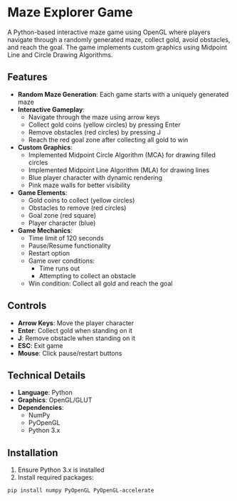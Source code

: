 # Maze Explorer Game

A Python-based interactive maze game using OpenGL where players navigate through a randomly generated maze, collect gold, avoid obstacles, and reach the goal. The game implements custom graphics using Midpoint Line and Circle Drawing Algorithms.

## Features

- **Random Maze Generation**: Each game starts with a uniquely generated maze
- **Interactive Gameplay**: 
  - Navigate through the maze using arrow keys
  - Collect gold coins (yellow circles) by pressing Enter
  - Remove obstacles (red circles) by pressing J
  - Reach the red goal zone after collecting all gold to win
- **Custom Graphics**:
  - Implemented Midpoint Circle Algorithm (MCA) for drawing filled circles
  - Implemented Midpoint Line Algorithm (MLA) for drawing lines
  - Blue player character with dynamic rendering
  - Pink maze walls for better visibility
- **Game Elements**:
  - Gold coins to collect (yellow circles)
  - Obstacles to remove (red circles)
  - Goal zone (red square)
  - Player character (blue)
- **Game Mechanics**:
  - Time limit of 120 seconds
  - Pause/Resume functionality
  - Restart option
  - Game over conditions:
    - Time runs out
    - Attempting to collect an obstacle
  - Win condition: Collect all gold and reach the goal

## Controls

- **Arrow Keys**: Move the player character
- **Enter**: Collect gold when standing on it
- **J**: Remove obstacle when standing on it
- **ESC**: Exit game
- **Mouse**: Click pause/restart buttons

## Technical Details

- **Language**: Python
- **Graphics**: OpenGL/GLUT
- **Dependencies**:
  - NumPy
  - PyOpenGL
  - Python 3.x

## Installation

1. Ensure Python 3.x is installed
2. Install required packages:
```bash
pip install numpy PyOpenGL PyOpenGL-accelerate

